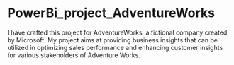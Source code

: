 # PowerBi_project_AdventureWorks
I have crafted this project for AdventureWorks, a fictional company created by Microsoft. 
My project aims at providing business insights that can be utilized in optimizing sales performance and enhancing customer insights for various stakeholders of Adventure Works.
